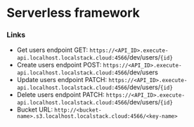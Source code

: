 # Serverless framework
### Links
* Get users endpoint GET: `https://<API_ID>.execute-api.localhost.localstack.cloud:4566`/dev/users/`{id}`
* Create users endpoint POST: `https://<API_ID>.execute-api.localhost.localstack.cloud:4566`/dev/users
* Update users endpoint PATCH: `https://<API_ID>.execute-api.localhost.localstack.cloud:4566`/dev/users/`{id}`
* Delete users endpoint PATCH: `https://<API_ID>.execute-api.localhost.localstack.cloud:4566`/dev/users/`{id}`
* Bucket URL: `http://<bucket-name>.s3.localhost.localstack.cloud:4566/<key-name>`